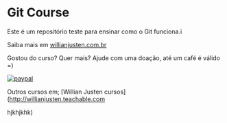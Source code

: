 # Git Course


Este é um repositório teste para ensinar como o Git funciona.i


Saiba mais em [willianjusten.com.br](http://willianjusten.com.br)

Gostou do curso? Quer mais? Ajude com uma doação, até um café é válido =)

[![paypal](https://www.paypalobjects.com/en_US/i/btn/btn_donateCC_LG_gif)](https://www.paypal.com/cgi-bin/webscr?cmd=_s-xclick&hosted_button_id=UTMFZUHX6EUGE)

Outros cursos em; [Willian Justen cursos](http://willianjusten.teachable.com

hjkhjkhk) 



